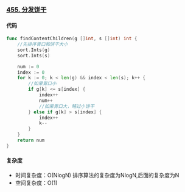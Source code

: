 ### [455. 分发饼干](https://leetcode-cn.com/problems/assign-cookies/)

#### 代码

```go
func findContentChildren(g []int, s []int) int {
    //先排序胃口和饼干大小
    sort.Ints(g)
    sort.Ints(s)

    num := 0
    index := 0
    for k := 0; k < len(g) && index < len(s); k++ {
        //如果胃口小
        if g[k] <= s[index] {
            index++
            num++
            //如果胃口大，略过小饼干
        } else if g[k] > s[index] {
            index++
            k--
        }
    }
    return num
}
```



#### 复杂度

- 时间复杂度：O(NlogN) 排序算法的复杂度为NlogN,后面的复杂度为N
- 空间复杂度：O(1)